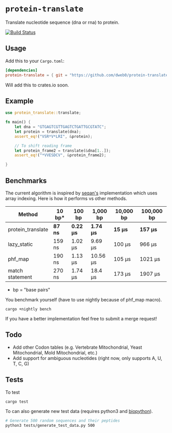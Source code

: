 # `protein-translate`

Translate nucleotide sequence (dna or rna) to protein.

[![Build Status](https://travis-ci.com/dweb0/protein-translate.svg?token=EQz1tk6xqYMBC8vjUmyv&branch=master)](https://travis-ci.com/dweb0/protein-translate)

## Usage

Add this to your `Cargo.toml`:

```toml
[dependencies]
protein-translate = { git = "https://github.com/dweb0/protein-translate" }
```

Will add this to crates.io soon.

## Example

```rust
use protein_translate::translate;

fn main() {
    let dna = "GTGAGTCGTTGAGTCTGATTGCGTATC";
    let protein = translate(dna);
    assert_eq!("VSR*V*LRI", &protein);

    // To shift reading frame
    let protein_frame2 = translate(&dna[1..]);
    assert_eq!("*VVESDCV", &protein_frame2);

}
```

## Benchmarks

The current algorithm is inspired by [seqan's](https://github.com/seqan/seqan/blob/master/include/seqan/translation/translation_tables.h) implementation which uses array indexing. Here is how it performs vs other methods.


| Method | 10 bp* | 100 bp | 1,000 bp | 10,000 bp | 100,000 bp |
| ------ | ---- | ----- | ------- | -------- | --------- |
| protein_translate | **87 ns** | **0.22 μs** | **1.74 μs** | **15 μs** | **157 μs** |
| lazy_static | 159 ns | 1.02 μs | 9.69 μs | 100 μs | 966 μs |
| phf_map | 190 ns | 1.13 μs | 10.56 μs | 105 μs | 1021 μs |
| match statement | 270 ns | 1.74 μs | 18.4 μs | 173 μs | 1907 μs |

* bp = "base pairs"

You benchmark yourself (have to use nightly because of phf_map macro).

```
cargo +nightly bench
```

If you have a better implementation feel free to submit a merge request!

## Todo
* Add other Codon tables (e.g. Vertebrate Mitochondrial, Yeast Mitochondrial, Mold Mitochondrial, etc.)
* Add support for ambiguous nucleotides (right now, only supports A, U, T, C, G)

## Tests

To test

```
cargo test
```

To can also generate new test data (requires python3 and [biopython](https://github.com/biopython/biopython)).

```bash
# Generate 500 random sequences and their peptides
python3 tests/generate_test_data.py 500
```